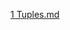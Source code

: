 [1 Tuples.md](https://github.com/chethanhn29/-Python-for-Data-Science-and-Machine-Learning-Evolution-A-30-Day-Transformation-/files/10738336/1.Tuples.md)
